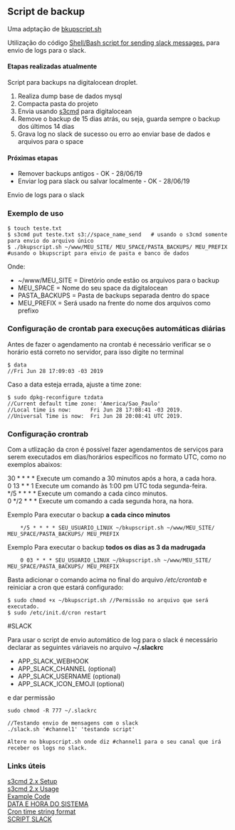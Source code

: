 ## Script de backup

Uma adptação de [bkupscript.sh](https://github.com/mwikya/bash_scripts/blob/eff6a7726ad194d428a24b5bc4647684b3e074f7/data_backup/bkupscript.sh)

Utilização do código [Shell/Bash script for sending slack messages.](https://gist.github.com/andkirby/67a774513215d7ba06384186dd441d9e)
para envio de logs para o slack.

#### Etapas realizadas atualmente

Script para backups na digitalocean droplet.
1. Realiza dump base de dados mysql
2. Compacta pasta do projeto 
3. Envia usando [s3cmd](https://www.digitalocean.com/docs/spaces/resources/s3cmd/) para digitalocean
4. Remove o backup de 15 dias atrás, ou seja, guarda sempre o backup dos últimos 14 dias
5. Grava log no slack de sucesso ou erro ao enviar base de dados e arquivos para o space

#### Próximas etapas

- Remover backups antigos - OK - 28/06/19
- Enviar log para slack ou salvar localmente - OK - 28/06/19

Envio de logs para o slack

### Exemplo de uso 

```
$ touch teste.txt
$ s3cmd put teste.txt s3://space_name_send   # usando o s3cmd somente para envio do arquivo único
$ ./bkupscript.sh ~/www/MEU_SITE/ MEU_SPACE/PASTA_BACKUPS/ MEU_PREFIX #usando o bkupscript para envio de pasta e banco de dados
```
Onde:   
- ~/www/MEU_SITE = Diretório onde estão os arquivos para o backup
- MEU_SPACE = Nome do seu space da digitalocean
- PASTA_BACKUPS = Pasta de backups separada dentro do space
- MEU_PREFIX = Será usado na frente do nome dos arquivos como prefixo

### Configuração de crontab para execuções automáticas diárias

Antes de fazer o agendamento na crontab é necessário verificar se o horário está correto no servidor, para isso digite no terminal

```
$ data
//Fri Jun 28 17:09:03 -03 2019
```

Caso a data esteja errada, ajuste a time zone:

```
$ sudo dpkg-reconfigure tzdata
//Current default time zone: 'America/Sao_Paulo'
//Local time is now:      Fri Jun 28 17:08:41 -03 2019.
//Universal Time is now:  Fri Jun 28 20:08:41 UTC 2019.

```

### Configuração crontrab

Com a utlização da cron é possível fazer agendamentos de serviços para serem executados em dias/horários específicos no formato UTC, como no exemplos abaixos:

30 * * * *	Execute um comando a 30 minutos após a hora, a cada hora.    
0 13 * * 1	Execute um comando às 1:00 pm UTC toda segunda-feira.      
*/5 * * * *	Execute um comando a cada cinco minutos.       
0 */2 * * *	Execute um comando a cada segunda hora, na hora.     


Exemplo Para executar o backup **a cada cinco minutos**
```
    */5 * * * * SEU_USUARIO_LINUX ~/bkupscript.sh ~/www/MEU_SITE/ MEU_SPACE/PASTA_BACKUPS/ MEU_PREFIX
```

Exemplo Para executar o backup **todos os dias as 3 da madrugada**
```
    0 03 * * * SEU_USUARIO_LINUX ~/bkupscript.sh ~/www/MEU_SITE/ MEU_SPACE/PASTA_BACKUPS/ MEU_PREFIX
```

Basta adicionar o comando acima no final do arquivo */etc/crontab* e reiniciar a cron que estará configurado:
```
$ sudo chmod +x ~/bkupscript.sh //Permissão no arquivo que será executado.
$ sudo /etc/init.d/cron restart
```

#SLACK

Para usar o script de envio automático de log para o slack é necessário declarar as seguintes váriaveis no arquivo **~/.slackrc**

   - APP_SLACK_WEBHOOK
   - APP_SLACK_CHANNEL (optional)
   - APP_SLACK_USERNAME (optional)
   - APP_SLACK_ICON_EMOJI (optional)

e dar permissão 
```
sudo chmod -R 777 ~/.slackrc

//Testando envio de mensagens com o slack
./slack.sh '#channel1' 'testando script'

Altere no bkupscript.sh onde diz #channel1 para o seu canal que irá receber os logs no slack.

```
### Links úteis

[s3cmd 2.x Setup](https://www.digitalocean.com/docs/spaces/resources/s3cmd/)   
[s3cmd 2.x Usage](https://www.digitalocean.com/docs/spaces/resources/s3cmd-usage/)   
[Example Code](https://github.com/mwikya/bash_scripts/blob/eff6a7726ad194d428a24b5bc4647684b3e074f7/data_backup/bkupscript.sh)    
[DATA E HORA DO SISTEMA](https://www.vivaolinux.com.br/dica/Data-e-hora-do-sistema)   
[Cron time string format](https://support.acquia.com/hc/en-us/articles/360004224494-Cron-time-string-format)    
[SCRIPT SLACK](https://gist.github.com/andkirby/67a774513215d7ba06384186dd441d9e)